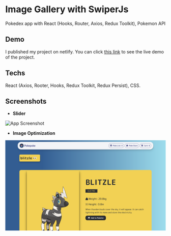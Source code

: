 # Image Gallery with SwiperJs

Pokedex app with React (Hooks, Router, Axios, Redux Toolkit), Pokemon API

## Demo

I published my project on netlify. You can click [this link](https://image-gallery-swiperjs.vercel.app/)
to see the live demo of the project.

## Techs

React (Axios, Rooter, Hooks, Redux Toolkit, Redux Persist), CSS.

## Screenshots

- **Slider**

![App Screenshot](https://github.com/ramazandogna/pokepoke-app/blob/main/src/assets/img/Screenshots/homepage-1.png)

- **Image Optimization**

![App Screenshot](https://github.com/ramazandogna/pokepoke-app/blob/main/src/assets/img/Screenshots/poke-detail.png)
